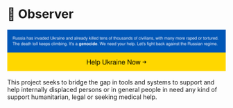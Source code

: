 # 🎩 Observer

[![Stand With Ukraine](../ua-banner.svg)](https://stand-with-ukraine.pp.ua)

This project seeks to bridge the gap in tools and systems to support and help internally displaced persons
or in general people in need any kind of support humanitarian, legal or seeking medical help.
